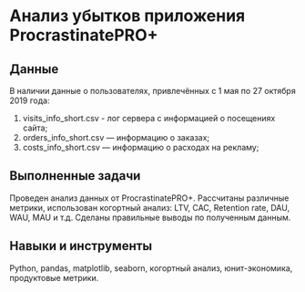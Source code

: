 # Анализ убытков приложения ProcrastinatePRO+

## Данные

В наличии данные о пользователях, привлечённых с 1 мая по 27 октября 2019 года:
1. visits_info_short.csv - лог сервера с информацией о посещениях сайта;
2. orders_info_short.csv — информацию о заказах;
3. costs_info_short.csv — информацию о расходах на рекламу;

## Выполненные задачи
Проведен анализ данных от ProcrastinatePRO+.
Рассчитаны различные метрики, использован когортный анализ: LTV, CAC, Retention rate, DAU, WAU, MAU и т.д.  Сделаны правильные выводы по полученным данным.

## Навыки и инструменты
Python, pandas, matplotlib, seaborn, когортный анализ, юнит-экономика, продуктовые метрики.


